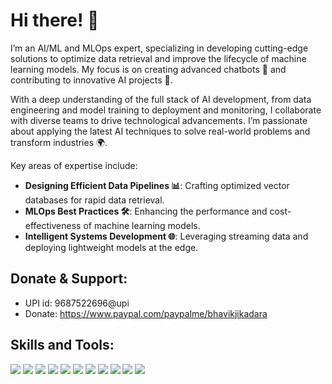 # Hi there! :wave:

I’m an AI/ML and MLOps expert, specializing in developing cutting-edge solutions to optimize data retrieval and improve the lifecycle of machine learning models. My focus is on creating advanced chatbots 🤖 and contributing to innovative AI projects 🚀.

With a deep understanding of the full stack of AI development, from data engineering and model training to deployment and monitoring, I collaborate with diverse teams to drive technological advancements. I’m passionate about applying the latest AI techniques to solve real-world problems and transform industries 🌍.

Key areas of expertise include:

- **Designing Efficient Data Pipelines 📊**: Crafting optimized vector databases for rapid data retrieval.
- **MLOps Best Practices 🛠️**: Enhancing the performance and cost-effectiveness of machine learning models.
- **Intelligent Systems Development 🌐**: Leveraging streaming data and deploying lightweight models at the edge.


## Donate & Support:
* UPI id: 9687522696@upi
* Donate: https://www.paypal.com/paypalme/bhavikjikadara

## Skills and Tools:
![](https://img.shields.io/badge/Code-Python-informational?style=flat&logo=python&logoColor=white&color=2a2e3d)
![](https://img.shields.io/badge/IDE-VSCode-informational?style=flat&logo=vscode&logoColor=white&color=2a2e3d)
![](https://img.shields.io/badge/JupterNotebook-informational?style=flat&logo=vscode&logoColor=white&color=2a2e3d)
![](https://img.shields.io/badge/Frontend-Bootstrap-informational?style=flat&logo=bootstrap&logoColor=white&color=2a2e3d)
![](https://img.shields.io/badge/MachineLearning-Supervised-informational?style=flat&logoColor=white&color=2a2e3d)
![](https://img.shields.io/badge/MachineLearning-Unsupervised-informational?style=flat&logoColor=white&color=2a2e3d)
![](https://img.shields.io/badge/DeepLearning-PyTorchLightning-informational?style=flat&logo=pytorch&logoColor=white&color=2a2e3d)
![](https://img.shields.io/badge/NLP-HuggingFace-informational?style=flat&logoColor=white&color=2a2e3d)
![](https://img.shields.io/badge/DataVisualization-Plotly-informational?style=flat&logo=plotly&logoColor=white&color=2a2e3d)
![](https://img.shields.io/badge/DataVisualization-Seaborn-informational?style=flat&logoColor=white&color=2a2e3d)
![](https://img.shields.io/badge/Deployment-Heroku-informational?style=flat&logo=heroku&logoColor=white&color=2a2e3d)
